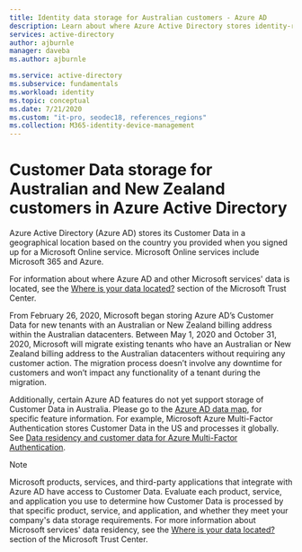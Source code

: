 ```yaml
---
title: Identity data storage for Australian customers - Azure AD
description: Learn about where Azure Active Directory stores identity-related data for its Australian customers.
services: active-directory
author: ajburnle
manager: daveba
ms.author: ajburnle

ms.service: active-directory
ms.subservice: fundamentals
ms.workload: identity
ms.topic: conceptual
ms.date: 7/21/2020
ms.custom: "it-pro, seodec18, references_regions"
ms.collection: M365-identity-device-management
---
```


# Customer Data storage for Australian and New Zealand customers in Azure Active Directory

Azure Active Directory (Azure AD) stores its Customer Data in a geographical location based on the country you provided when you signed up for a Microsoft Online service. Microsoft Online services include Microsoft 365 and Azure. 

For information about where Azure AD and other Microsoft services' data is located, see the [Where is your data located?](https://www.microsoft.com/trustcenter/privacy/where-your-data-is-located) section of the Microsoft Trust Center.

From February 26, 2020, Microsoft began storing Azure AD’s Customer Data for new tenants with an Australian or New Zealand billing address within the Australian datacenters. Between May 1, 2020 and October 31, 2020, Microsoft will migrate existing tenants who have an Australian or New Zealand billing address to the Australian datacenters without requiring any customer action. The migration process doesn’t involve any downtime for customers and won’t impact any functionality of a tenant during the migration.

Additionally, certain Azure AD features do not yet support storage of Customer Data in Australia. Please go to the [Azure AD data map](https://msit.powerbi.com/view?r=eyJrIjoiYzEyZTc5OTgtNTdlZS00ZTVkLWExN2ItOTM0OWU4NjljOGVjIiwidCI6IjcyZjk4OGJmLTg2ZjEtNDFhZi05MWFiLTJkN2NkMDExZGI0NyIsImMiOjV9), for specific feature information. For example, Microsoft Azure Multi-Factor Authentication stores Customer Data in the US and processes it globally. See [Data residency and customer data for Azure Multi-Factor Authentication](../authentication/concept-mfa-data-residency.md).

> [!NOTE]
> Microsoft products, services, and third-party applications that integrate with Azure AD have access to Customer Data. Evaluate each product, service, and application you use to determine how Customer Data is processed by that specific product, service, and application, and whether they meet your company's data storage requirements. For more information about Microsoft services' data residency, see the [Where is your data located?](https://www.microsoft.com/trustcenter/privacy/where-your-data-is-located) section of the Microsoft Trust Center.